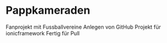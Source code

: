 # Pappkameraden
Fanprojekt mit Fussballvereine
Anlegen von GitHub Projekt für ionicframework
Fertig für Pull
